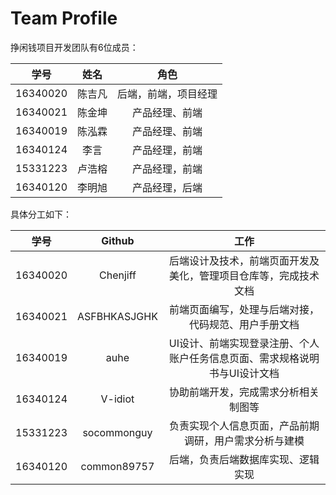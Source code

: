 # Team Profile

挣闲钱项目开发团队有6位成员：

|   学号   |    姓名     |         角色         |
| :------: | :---------: | :------------------: |
| 16340020 |   陈吉凡    | 后端，前端，项目经理 |
| 16340021 |   陈金坤    |    产品经理、前端    |
| 16340019 |   陈泓霖    |    产品经理、前端    |
| 16340124 |    李言    |    产品经理，前端    |
| 15331223 |   卢浩榕    |    产品经理，前端    |
| 16340120 | 李明旭 |    产品经理，后端    |

具体分工如下：

|   学号   |    Github    |                             工作                             |
| :------: | :----------: | :----------------------------------------------------------: |
| 16340020 |   Chenjiff   | 后端设计及技术，前端页面开发及美化，管理项目仓库等，完成技术文档 |
| 16340021 | ASFBHKASJGHK |     前端页面编写，处理与后端对接，代码规范、用户手册文档     |
| 16340019 |     auhe     | UI设计、前端实现登录注册、个人账户任务信息页面、需求规格说明书与UI设计文档 |
| 16340124 |   V-idiot    |             协助前端开发，完成需求分析相关制图等             |
| 15331223 | socommonguy  |    负责实现个人信息页面，产品前期调研，用户需求分析与建模    |
| 16340120 | common89757  |              后端，负责后端数据库实现、逻辑实现              |
